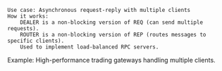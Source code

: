     Use case: Asynchronous request-reply with multiple clients
    How it works:
        DEALER is a non-blocking version of REQ (can send multiple requests).
        ROUTER is a non-blocking version of REP (routes messages to specific clients).
        Used to implement load-balanced RPC servers.

Example: High-performance trading gateways handling multiple clients.
